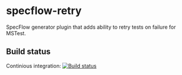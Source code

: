 # specflow-retry
SpecFlow generator plugin that adds ability to retry tests on failure for MSTest.
## Build status
Continious integration: [![Build status](https://ci.appveyor.com/api/projects/status/fgr338iwl0pnd8u0?svg=true)](https://ci.appveyor.com/project/DamirAinullin/specflow-retry)
